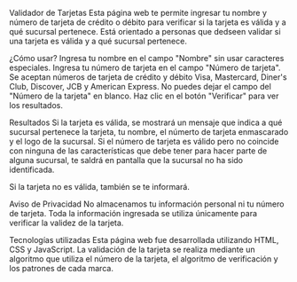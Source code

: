 Validador de Tarjetas
Esta página web te permite ingresar tu nombre y número de tarjeta de crédito o débito para verificar si la tarjeta es válida y a qué sucursal pertenece. Está orientado a personas que dedseen validar si una tarjeta es válida y a qué sucursal pertenece.

¿Cómo usar?
Ingresa tu nombre en el campo "Nombre" sin usar caracteres especiales.
Ingresa tu número de tarjeta en el campo "Número de tarjeta". Se aceptan números de tarjeta de crédito y débito Visa, Mastercard, Diner's Club, Discover, JCB y American Express.
No puedes dejar el campo del "Número de la tarjeta" en blanco.
Haz clic en el botón "Verificar" para ver los resultados.

Resultados
Si la tarjeta es válida, se mostrará un mensaje que indica a qué sucursal pertenece la tarjeta, tu nombre, el númerto de tarjeta enmascarado y el logo de la sucursal. Si el número de tarjeta es válido pero no coincide con ninguna de las características que debe tener para hacer parte de alguna sucursal, te saldrá en pantalla que la sucursal no ha sido identificada.

Si la tarjeta no es válida, también se te informará.

Aviso de Privacidad
No almacenamos tu información personal ni tu número de tarjeta. Toda la información ingresada se utiliza únicamente para verificar la validez de la tarjeta.

Tecnologías utilizadas
Esta página web fue desarrollada utilizando HTML, CSS y JavaScript. La validación de la tarjeta se realiza mediante un algoritmo que utiliza el número de la tarjeta, el algoritmo de verificación y los patrones de cada marca.